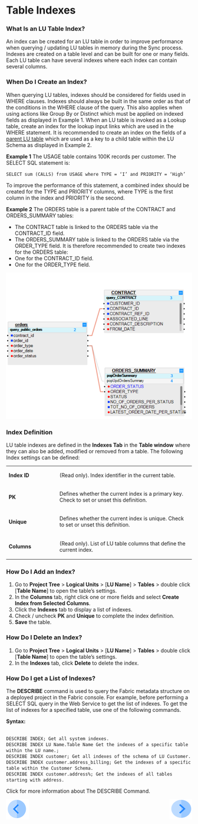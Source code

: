 # Table Indexes

### What Is an LU Table Index?  
An index can be created for an LU table in order to improve performance when querying / updating LU tables in memory during the Sync process. Indexes are created on a table level and can be built for one or many fields. Each LU table can have several indexes where each index can contain several columns.

### When Do I Create an Index?
When querying LU tables, indexes should be considered for fields used in WHERE clauses.
Indexes should always be built in the same order as that of the conditions in the WHERE clause of the query. This also applies when using actions like Group By or Distinct which must be applied on indexed fields as displayed in Example 1.
When an LU table is invoked as a Lookup table, create an index for the lookup input links which are used in the WHERE statement.
It is recommended to create an index on the fields of a [parent LU table](/articles/03_logical_units/12_LU_hierarchy_and_linking_table_population.md) which are used as a key to a child table within the LU Schema as displayed in Example 2.

**Example 1**
The USAGE table contains 100K records per customer. The SELECT SQL statement is:

<pre><code>SELECT sum (CALLS) from USAGE where TYPE = ‘I’ and PRIORITY = ‘High’
</code></pre>


To improve the performance of this statement, a combined index should be created for the TYPE and PRIORITY columns, where TYPE is the first column in the index and PRIORITY is the second.

**Example 2**
The ORDERS table is a parent table of the CONTRACT and ORDERS_SUMMARY tables: 
*	The CONTRACT table is linked to the ORDERS table via the CONTRACT_ID field.
*	The ORDERS_SUMMARY table is linked to the ORDERS table via the ORDER_TYPE field. 
It is therefore recommended to create two indexes for the ORDERS table:
*	One for the CONTRACT_ID field.
*	One for the ORDER_TYPE field.

![image](/articles/06_LU_tables/images/06_03_table_indexes1.png)

### Index Definition 
LU table indexes are defined in the **Indexes Tab** in the **Table window** where they can also be added, modified or removed from a table. The following Index settings can be defined:  

<table>
<tbody>
<tr>
<td width="200pxl">
<p><strong>Index ID</strong></p>
</td>
<td width="700pxl">
<p>(Read only). Index identifier in the current table. &nbsp;</p>
</td>
</tr>
<tr>
<td width="122">
<p><strong>PK</strong></p>
</td>
<td width="464">
<p>Defines whether the current index is a primary key. Check to set or unset this definition.</p>
</td>
</tr>
<tr>
<td width="122">
<p><strong>Unique</strong></p>
</td>
<td width="464">
<p>Defines whether the current index is unique. Check to set or unset this definition.</p>
</td>
</tr>
<tr>
<td width="122">
<p><strong>Columns</strong></p>
</td>
<td width="464">
<p>(Read only). List of LU table columns that define the current index. &nbsp;</p>
</td>
</tr>
</tbody>
</table>

### How Do I Add an Index? 
1.	Go to **Project Tree** > **Logical Units** > [**LU Name**] > **Tables** > double click [**Table Name**] to open the table’s settings. 
2.	In the **Columns** tab, right click one or more fields and select **Create Index from Selected Columns**. 
3.	Click the **Indexes** tab to display a list of indexes. 
4.	Check / uncheck **PK** and **Unique** to complete the index definition.
5.	**Save** the table. 

### How Do I Delete an Index?  
1.	Go to **Project Tree** > **Logical Units** > [**LU Name**] > **Tables** > double click [**Table Name**] to open the table’s settings. 
2.	In the **Indexes** tab, click **Delete** to delete the index.

### How Do I get a List of Indexes? 
The **DESCRIBE** command is used to query the Fabric metadata structure on a deployed project in the Fabric console. For example, before performing a SELECT SQL query in the Web Service to get the list of indexes.
To get the list of indexes for a specified table, use one of the following commands.

**Syntax:**

<pre><code>
DESCRIBE INDEX; Get all system indexes.
DESCRIBE INDEX LU Name.Table Name Get the indexes of a specific table within the LU name.;
DESCRIBE INDEX customer; Get all indexes of the schema of LU Customer.
DESCRIBE INDEX customer.address_billing; Get the indexes of a specific table within the Customer Schema.
DESCRIBE INDEX customer.address%; Get the indexes of all tables starting with address.
</code></pre>

Click for more information about The DESCRIBE Command.


[![Previous](/articles/images/Previous.png)](/articles/06_LU_tables/02_create_an_LU_table.md)[<img align="right" width="60" height="54" src="/articles/images/Next.png">](/articles/06_LU_tables/04_table_properties.md)
